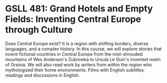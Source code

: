 # GSLL 481: Grand Hotels and Empty Fields: Inventing Central Europe through Culture

Does Central Europe exist? It is a region with shifting borders, diverse languages, and a complex history. In this course, we will explore stories that invent fictional countries in Central Europe from the mist-shrouded mountains of Wes Anderson's Zubrowka to Ursula Le Guin's invented realm of Orsinia. We will also read work by writers from within the region who mythologized their home environments. Films with English subtitles; readings and discussions in English.